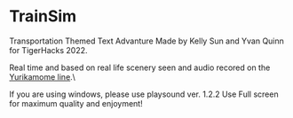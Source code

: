 # TrainSim
 Transportation Themed Text Advanture Made by Kelly Sun and Yvan Quinn for TigerHacks 2022.
 
 Real time and based on real life scenery seen and audio recored on the [Yurikamome line](https://www.youtube.com/watch?v=7iSOMLkFizU).\
 
 

 If you are using windows, please use playsound ver. 1.2.2
 Use Full screen for maximum quality and enjoyment!
